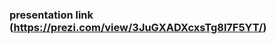  ###                                               presentation link (https://prezi.com/view/3JuGXADXcxsTg8l7F5YT/)

